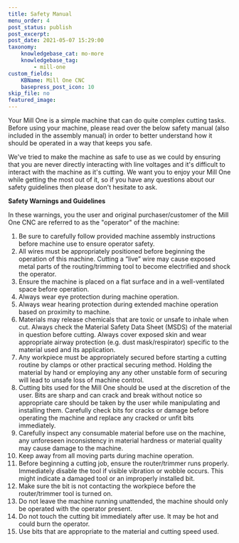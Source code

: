 ```yaml
---
title: Safety Manual
menu_order: 4
post_status: publish
post_excerpt: 
post_date: 2021-05-07 15:29:00
taxonomy:
    knowledgebase_cat: mo-more
    knowledgebase_tag:
        - mill-one
custom_fields:
    KBName: Mill One CNC
    basepress_post_icon: 10
skip_file: no
featured_image: 
---
```


Your Mill One is a simple machine that can do quite complex cutting tasks. Before using your machine, please read over the below safety manual (also included in the assembly manual) in order to better understand how it should be operated in a way that keeps you safe.

We've tried to make the machine as safe to use as we could by ensuring that you are never directly interacting with line voltages and it's difficult to interact with the machine as it's cutting. We want you to enjoy your Mill One while getting the most out of it, so if you have any questions about our safety guidelines then please don't hesitate to ask.

<strong>Safety Warnings and Guidelines</strong>

In these warnings, you the user and original purchaser/customer of the Mill One CNC are referred to as the "operator" of the machine:

<ol>
  <li>Be sure to carefully follow provided machine assembly instructions before machine use to ensure operator safety.</li>
  <li>All wires must be appropriately positioned before beginning the operation of this machine. Cutting a “live” wire may cause exposed metal parts of the routing/trimming tool to become electrified and shock the operator.</li>
  <li>Ensure the machine is placed on a flat surface and in a well-ventilated space before operation.</li>
  <li>Always wear eye protection during machine operation.</li>
  <li>Always wear hearing protection during extended machine operation based on proximity to machine.</li>
  <li>Materials may release chemicals that are toxic or unsafe to inhale when cut. Always check the Material Safety Data Sheet (MSDS) of the material in question before cutting. Always cover exposed skin and wear appropriate airway protection (e.g. dust mask/respirator) specific to the material used and its application.</li>
  <li>Any workpiece must be appropriately secured before starting a cutting routine by clamps or other practical securing method. Holding the material by hand or employing any any other unstable form of securing will lead to unsafe loss of machine control.</li>
  <li>Cutting bits used for the Mill One should be used at the discretion of the user. Bits are sharp and can crack and break without notice so appropriate care should be taken by the user while manipulating and installing them. Carefully check bits for cracks or damage before operating the machine and replace any cracked or unfit bits immediately.</li>
  <li>Carefully inspect any consumable material before use on the machine, any unforeseen inconsistency in material hardness or material quality may cause damage to the machine.</li>
  <li>Keep away from all moving parts during machine operation.</li>
  <li>Before beginning a cutting job, ensure the router/trimmer runs properly. Immediately disable the tool if visible vibration or wobble occurs. This might indicate a damaged tool or an improperly installed bit.</li>
  <li>Make sure the bit is not contacting the workpiece before the router/trimmer tool is turned on.</li>
  <li>Do not leave the machine running unattended, the machine should only be operated with the operator present.</li>
  <li>Do not touch the cutting bit immediately after use. It may be hot and could burn the operator.</li>
  <li>Use bits that are appropriate to the material and cutting speed used.</li>
</ol>
